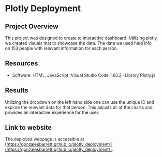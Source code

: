 # Plotly Deployment

## Project Overview
This project was designed to create to interactive dashboard. Utilizing plotly we created visuals that to showcase the data. The data we used held info on 153 people with relevant information for each person.

## Resources
- Software: HTML, JavaScript, Visual Studio Code 1.66.2
-LIbrary Plotly.js

## Results

Utilizing the dropdown on the left hand side one can use the unique ID and explore the relevant data for that person. This adjusts all of the charts and provides an interactive experience for the user.

## Link to website
The deployed webpage is accessible at [https://gonzalesbarrett.github.io/plotly_deployment/](https://gonzalesbarrett.github.io/plotly_deployment/).
